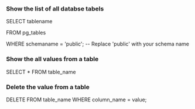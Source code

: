 ### Show the list of all databse tabels 

SELECT tablename

FROM pg_tables

WHERE schemaname = 'public';  -- Replace 'public' with your schema name

### Show the all values from a table

SELECT * FROM table_name

### Delete the value from a table

DELETE FROM table_name WHERE column_name = value;
